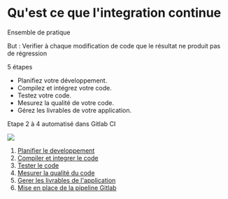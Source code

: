 # Qu'est ce que l'integration continue

Ensemble de pratique 

But : Verifier à chaque modification de code que le résultat ne produit pas de régression

5 étapes
- Planifiez votre développement.
- Compilez et intégrez votre code.
- Testez votre code.
- Mesurez la qualité de votre code.
- Gérez les livrables de votre application.

Etape 2 à 4 automatisé dans Gitlab CI

![](../../images/ci-complet.png)

1. [Planifier le developpement](./planifier-le-developpement.md)
2. [Compiler et integrer le code](./compiler-le-code.md)
3. [Tester le code](./tester-le-code.md)
4. [Mesurer la qualité du code](./mesurer-la-qualite-du-code.md)
5. [Gerer les livrables de l'application](./gerer-les-livrables-de-l-application.md)
6. [Mise en place de la pipeline Gitlab](./mise-en-place-de-la-pipeline-gitlab.md)